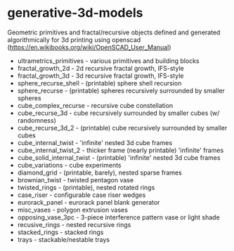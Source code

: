 # generative-3d-models

Geometric primitives and fractal/recursive objects
defined and generated algorithmically for 3d printing
using openscad (https://en.wikibooks.org/wiki/OpenSCAD_User_Manual)

* ultrametrics_primitives - various primitives and building blocks
* fractal_growth_2d - 2d recursive fractal growth, IFS-style
* fractal_growth_3d - 3d recursive fractal growth, IFS-style
* sphere_recurse_shell - (printable) sphere shell recursion
* sphere_recurse - (printable) spheres recursively surrounded by smaller spheres
* cube_complex_recurse - recursive cube constellation
* cube_recurse_3d - cube recursively surrounded by smaller cubes (w/ randomness)
* cube_recurse_3d_2 - (printable) cube recursively surrounded by smaller cubes
* cube_internal_twist - 'infinite' nested 3d cube frames
* cube_internal_twist_2 - thicker frame (nearly printable) 'infinite' frames
* cube_solid_internal_twist - (printable) 'infinite' nested 3d cube frames
* cube_variations - cube experiments
* diamond_grid - (printable, barely), nested sparse frames
* brownian_twist - twisted pentagon vase
* twisted_rings - (printable), nested rotated rings
* case_riser - configurable case riser wedges
* eurorack_panel - eurorack panel blank generator
* misc_vases - polygon extrusion vases
* opposing_vase_3pc - 3-piece interference pattern vase or light shade
* recusive_rings - nested recursive rings
* stacked_rings - stacked rings
* trays - stackable/nestable trays
